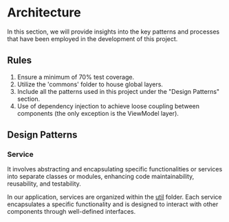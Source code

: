 # Architecture

In this section, we will provide insights into the key patterns and processes that have been employed in the development of this project.

## Rules

1. Ensure a minimum of 70% test coverage.
2. Utilize the 'commons' folder to house global layers.
3. Include all the patterns used in this project under the "Design Patterns" section.
4. Use of dependency injection to achieve loose coupling between components (the only exception is the ViewModel layer).

## Design Patterns

### Service

It involves abstracting and encapsulating specific functionalities or services into separate classes or modules, enhancing code maintainability, reusability, and testability.

In our application, services are organized within the [util](lib/utils) folder. Each service encapsulates a specific functionality and is designed to interact with other components through well-defined interfaces. 

